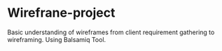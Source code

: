 # Wirefrane-project
Basic understanding of wireframes from client requirement gathering to wireframing. Using Balsamiq Tool.
